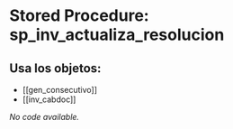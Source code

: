 # Stored Procedure: sp_inv_actualiza_resolucion

## Usa los objetos:
- [[gen_consecutivo]]
- [[inv_cabdoc]]

*No code available.*
